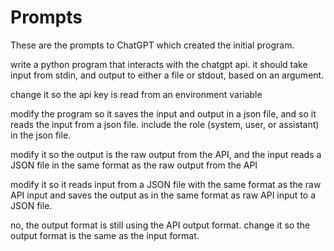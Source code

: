 # Prompts

These are the prompts to ChatGPT which created the initial program.

write a python program that interacts with the chatgpt api. it should take input from stdin, and output to either a file or stdout, based on an argument.

change it so the api key is read from an environment variable

modify the program so it saves the input and output in a json file, and so it reads the input from a json file. include the role (system, user, or assistant) in the json file.

modify it so the output is the raw output from the API, and the input reads a JSON file in the same format as the raw output from the API

modify it so it reads input from a JSON file with the same format as the raw API input and saves the output as in the same format as raw API input to a JSON file.

no, the output format is still using the API output format. change it so the output format is the same as the input format.

